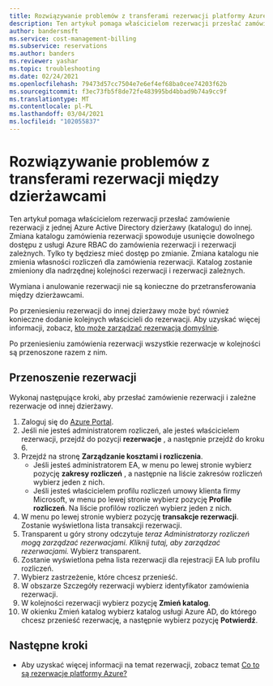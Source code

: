 ```yaml
---
title: Rozwiązywanie problemów z transferami rezerwacji platformy Azure między dzierżawcami
description: Ten artykuł pomaga właścicielom rezerwacji przesłać zamówienie rezerwacji z jednej Azure Active Directory dzierżawy (katalogu) do innej.
author: bandersmsft
ms.service: cost-management-billing
ms.subservice: reservations
ms.author: banders
ms.reviewer: yashar
ms.topic: troubleshooting
ms.date: 02/24/2021
ms.openlocfilehash: 79473d57cc7504e7e6ef4ef68ba0cee74203f62b
ms.sourcegitcommit: f3ec73fb5f8de72fe483995bd4bbad9b74a9cc9f
ms.translationtype: MT
ms.contentlocale: pl-PL
ms.lasthandoff: 03/04/2021
ms.locfileid: "102055837"
---
```

# <a name="troubleshoot-reservation-transfers-between-tenants"></a>Rozwiązywanie problemów z transferami rezerwacji między dzierżawcami

Ten artykuł pomaga właścicielom rezerwacji przesłać zamówienie rezerwacji z jednej Azure Active Directory dzierżawy (katalogu) do innej. Zmiana katalogu zamówienia rezerwacji spowoduje usunięcie dowolnego dostępu z usługi Azure RBAC do zamówienia rezerwacji i rezerwacji zależnych. Tylko ty będziesz mieć dostęp po zmianie. Zmiana katalogu nie zmienia własności rozliczeń dla zamówienia rezerwacji. Katalog zostanie zmieniony dla nadrzędnej kolejności rezerwacji i rezerwacji zależnych.

Wymiana i anulowanie rezerwacji nie są konieczne do przetransferowania między dzierżawcami.

Po przeniesieniu rezerwacji do innej dzierżawy może być również konieczne dodanie kolejnych właścicieli do rezerwacji. Aby uzyskać więcej informacji, zobacz, [kto może zarządzać rezerwacją domyślnie](view-reservations.md#who-can-manage-a-reservation-by-default).

Po przeniesieniu zamówienia rezerwacji wszystkie rezerwacje w kolejności są przenoszone razem z nim.

## <a name="transfer-a-reservation"></a>Przenoszenie rezerwacji

Wykonaj następujące kroki, aby przesłać zamówienie rezerwacji i zależne rezerwacje od innej dzierżawy.

1. Zaloguj się do [Azure Portal](https://portal.azure.com).
1. Jeśli nie jesteś administratorem rozliczeń, ale jesteś właścicielem rezerwacji, przejdź do pozycji **rezerwacje** , a następnie przejdź do kroku 6.
1. Przejdź na stronę **Zarządzanie kosztami i rozliczenia**.
    - Jeśli jesteś administratorem EA, w menu po lewej stronie wybierz pozycję **zakresy rozliczeń** , a następnie na liście zakresów rozliczeń wybierz jeden z nich.
    - Jeśli jesteś właścicielem profilu rozliczeń umowy klienta firmy Microsoft, w menu po lewej stronie wybierz pozycję **Profile rozliczeń**. Na liście profilów rozliczeń wybierz jeden z nich.
1. W menu po lewej stronie wybierz pozycję **transakcje rezerwacji**. Zostanie wyświetlona lista transakcji rezerwacji.
1. Transparent u góry strony odczytuje *teraz Administratorzy rozliczeń mogą zarządzać rezerwacjami. Kliknij tutaj, aby zarządzać rezerwacjami.* Wybierz transparent.
1. Zostanie wyświetlona pełna lista rezerwacji dla rejestracji EA lub profilu rozliczeń.
1. Wybierz zastrzeżenie, które chcesz przenieść.
1. W obszarze Szczegóły rezerwacji wybierz identyfikator zamówienia rezerwacji.
1. W kolejności rezerwacji wybierz pozycję **Zmień katalog**.
1. W okienku Zmień katalog wybierz katalog usługi Azure AD, do którego chcesz przenieść rezerwację, a następnie wybierz pozycję **Potwierdź**.

## <a name="next-steps"></a>Następne kroki

- Aby uzyskać więcej informacji na temat rezerwacji, zobacz temat [Co to są rezerwacje platformy Azure?](save-compute-costs-reservations.md)
